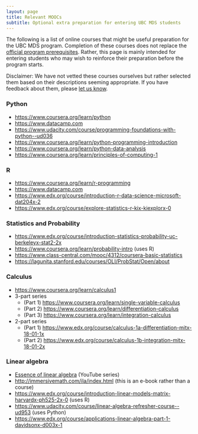 ```yaml
---
layout: page
title: Relevant MOOCs
subtitle: Optional extra preparation for entering UBC MDS students
---
```


The following is a list of online courses that might be useful preparation for the UBC MDS program. Completion of these courses
does not replace the [official program prerequisites](http://masterdatascience.science.ubc.ca/admissions). Rather, this page is
mainly intended for entering students who may wish to reinforce their preparation before the program starts.

Disclaimer: We have not vetted these courses ourselves but rather selected them based on their descriptions seeming appropriate. 
If you have feedback about them, please [let us know](http://masterdatascience.science.ubc.ca/contact-us).



### Python
- <https://www.coursera.org/learn/python>
- <https://www.datacamp.com>
- <https://www.udacity.com/course/programming-foundations-with-python--ud036>
- <https://www.coursera.org/learn/python-programming-introduction>
- <https://www.coursera.org/learn/python-data-analysis>
- <https://www.coursera.org/learn/principles-of-computing-1>

### R
- <https://www.coursera.org/learn/r-programming>
- <https://www.datacamp.com>
- <https://www.edx.org/course/introduction-r-data-science-microsoft-dat204x-2>
- <https://www.edx.org/course/explore-statistics-r-kix-kiexplorx-0>

### Statistics and Probability
- <https://www.edx.org/course/introduction-statistics-probability-uc-berkeleyx-stat2-2x>
- <https://www.coursera.org/learn/probability-intro> (uses R)
- <https://www.class-central.com/mooc/4312/coursera-basic-statistics>
- <https://lagunita.stanford.edu/courses/OLI/ProbStat/Open/about>

### Calculus
- <https://www.coursera.org/learn/calculus1>
- 3-part series
  - (Part 1) <https://www.coursera.org/learn/single-variable-calculus>
  - (Part 2) <https://www.coursera.org/learn/differentiation-calculus>
  - (Part 3) <https://www.coursera.org/learn/integration-calculus>
- 2-part series
  - (Part 1) <https://www.edx.org/course/calculus-1a-differentiation-mitx-18-01-1x>
  - (Part 2) <https://www.edx.org/course/calculus-1b-integration-mitx-18-01-2x>

### Linear algebra
- [Essence of linear algebra](https://www.youtube.com/watch?v=kjBOesZCoqc&list=PLZHQObOWTQDPD3MizzM2xVFitgF8hE_ab) (YouTube series)
- <http://immersivemath.com/ila/index.html> (this is an e-book rather than a course)
- <https://www.edx.org/course/introduction-linear-models-matrix-harvardx-ph525-2x-0> (uses R)
- <https://www.udacity.com/course/linear-algebra-refresher-course--ud953> (uses Python)
- <https://www.edx.org/course/applications-linear-algebra-part-1-davidsonx-d003x-1>
